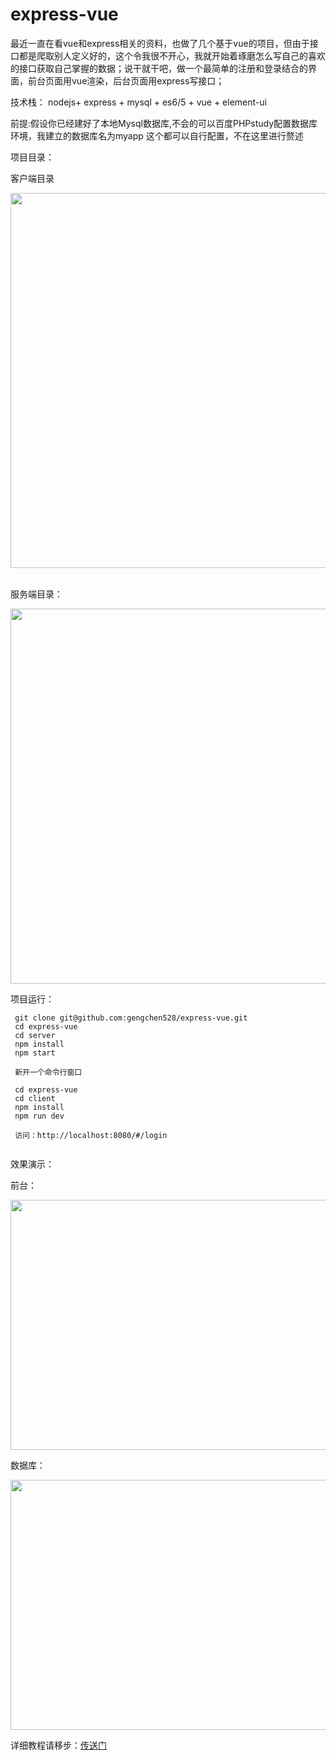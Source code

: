 # express-vue

最近一直在看vue和express相关的资料，也做了几个基于vue的项目，但由于接口都是爬取别人定义好的，这个令我很不开心，我就开始着琢磨怎么写自己的喜欢的接口获取自己掌握的数据；说干就干吧，做一个最简单的注册和登录结合的界面，前台页面用vue渲染，后台页面用express写接口；


技术栈： nodejs+ express + mysql + es6/5 + vue + element-ui

前提:假设你已经建好了本地Mysql数据库,不会的可以百度PHPstudy配置数据库环境，我建立的数据库名为myapp 这个都可以自行配置，不在这里进行赘述

项目目录：

客户端目录
<div align=center><img width="550" height="600" src="http://image.bloggeng.com/gitblog/vue.jpg"/></div>
</br>

服务端目录：

 <div align=center><img width="550" height="600" src="http://image.bloggeng.com/gitblog/express.jpg"/></div>

项目运行：
```
 git clone git@github.com:gengchen528/express-vue.git
 cd express-vue
 cd server
 npm install
 npm start
 
 新开一个命令行窗口
 
 cd express-vue
 cd client
 npm install
 npm run dev
 
 访问：http://localhost:8080/#/login 
 
 ```
效果演示：

前台：
<div align=center><img width="550" height="400" src="http://image.bloggeng.com/gitblog/resign.jpg"/></div>

数据库： 
<div align=center><img width="550" height="400" src="http://image.bloggeng.com/gitblog/mysql.jpg"/></div>


详细教程请移步：[传送门]()